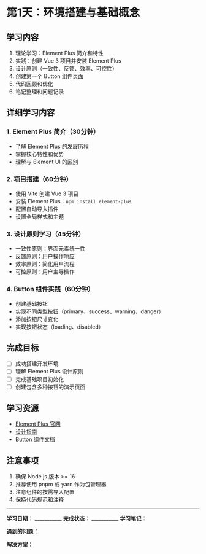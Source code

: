 # 第1天：环境搭建与基础概念

## 学习内容
1. 理论学习：Element Plus 简介和特性
2. 实践：创建 Vue 3 项目并安装 Element Plus
3. 设计原则（一致性、反馈、效率、可控性）
4. 创建第一个 Button 组件页面
5. 代码回顾和优化
6. 笔记整理和问题记录

## 详细学习内容

### 1. Element Plus 简介（30分钟）
- 了解 Element Plus 的发展历程
- 掌握核心特性和优势
- 理解与 Element UI 的区别

### 2. 项目搭建（60分钟）
- 使用 Vite 创建 Vue 3 项目
- 安装 Element Plus：`npm install element-plus`
- 配置自动导入插件
- 设置全局样式和主题

### 3. 设计原则学习（45分钟）
- 一致性原则：界面元素统一性
- 反馈原则：用户操作响应
- 效率原则：简化用户流程
- 可控原则：用户主导操作

### 4. Button 组件实践（60分钟）
- 创建基础按钮
- 实现不同类型按钮（primary、success、warning、danger）
- 添加按钮尺寸变化
- 实现按钮状态（loading、disabled）

## 完成目标
- [ ] 成功搭建开发环境
- [ ] 理解 Element Plus 设计原则
- [ ] 完成基础项目初始化
- [ ] 创建包含多种按钮的演示页面

## 学习资源
- [Element Plus 官网](https://element-plus.org/zh-CN/)
- [设计指南](https://element-plus.org/zh-CN/guide/design.html)
- [Button 组件文档](https://element-plus.org/zh-CN/component/button.html)

## 注意事项
1. 确保 Node.js 版本 >= 16
2. 推荐使用 pnpm 或 yarn 作为包管理器
3. 注意组件的按需导入配置
4. 保持代码规范和注释

---

**学习日期：** ___________
**完成状态：** ___________
**学习笔记：**



**遇到的问题：**



**解决方案：**